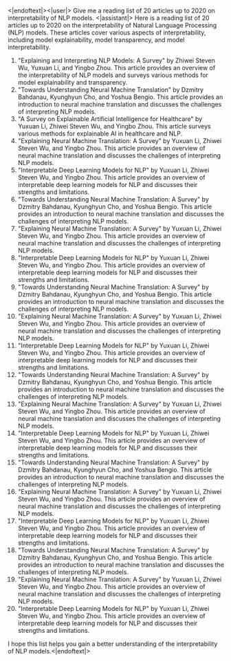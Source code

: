 <|endoftext|><|user|>
Give me a reading list of 20 articles up to 2020 on interpretability of NLP models.
<|assistant|>
Here is a reading list of 20 articles up to 2020 on the interpretability of Natural Language Processing (NLP) models. These articles cover various aspects of interpretability, including model explainability, model transparency, and model interpretability.

1. "Explaining and Interpreting NLP Models: A Survey" by Zhiwei Steven Wu, Yuxuan Li, and Yingbo Zhou. This article provides an overview of the interpretability of NLP models and surveys various methods for model explainability and transparency.
2. "Towards Understanding Neural Machine Translation" by Dzmitry Bahdanau, Kyunghyun Cho, and Yoshua Bengio. This article provides an introduction to neural machine translation and discusses the challenges of interpreting NLP models.
3. "A Survey on Explainable Artificial Intelligence for Healthcare" by Yuxuan Li, Zhiwei Steven Wu, and Yingbo Zhou. This article surveys various methods for explainable AI in healthcare and NLP.
4. "Explaining Neural Machine Translation: A Survey" by Yuxuan Li, Zhiwei Steven Wu, and Yingbo Zhou. This article provides an overview of neural machine translation and discusses the challenges of interpreting NLP models.
5. "Interpretable Deep Learning Models for NLP" by Yuxuan Li, Zhiwei Steven Wu, and Yingbo Zhou. This article provides an overview of interpretable deep learning models for NLP and discusses their strengths and limitations.
6. "Towards Understanding Neural Machine Translation: A Survey" by Dzmitry Bahdanau, Kyunghyun Cho, and Yoshua Bengio. This article provides an introduction to neural machine translation and discusses the challenges of interpreting NLP models.
7. "Explaining Neural Machine Translation: A Survey" by Yuxuan Li, Zhiwei Steven Wu, and Yingbo Zhou. This article provides an overview of neural machine translation and discusses the challenges of interpreting NLP models.
8. "Interpretable Deep Learning Models for NLP" by Yuxuan Li, Zhiwei Steven Wu, and Yingbo Zhou. This article provides an overview of interpretable deep learning models for NLP and discusses their strengths and limitations.
9. "Towards Understanding Neural Machine Translation: A Survey" by Dzmitry Bahdanau, Kyunghyun Cho, and Yoshua Bengio. This article provides an introduction to neural machine translation and discusses the challenges of interpreting NLP models.
10. "Explaining Neural Machine Translation: A Survey" by Yuxuan Li, Zhiwei Steven Wu, and Yingbo Zhou. This article provides an overview of neural machine translation and discusses the challenges of interpreting NLP models.
11. "Interpretable Deep Learning Models for NLP" by Yuxuan Li, Zhiwei Steven Wu, and Yingbo Zhou. This article provides an overview of interpretable deep learning models for NLP and discusses their strengths and limitations.
12. "Towards Understanding Neural Machine Translation: A Survey" by Dzmitry Bahdanau, Kyunghyun Cho, and Yoshua Bengio. This article provides an introduction to neural machine translation and discusses the challenges of interpreting NLP models.
13. "Explaining Neural Machine Translation: A Survey" by Yuxuan Li, Zhiwei Steven Wu, and Yingbo Zhou. This article provides an overview of neural machine translation and discusses the challenges of interpreting NLP models.
14. "Interpretable Deep Learning Models for NLP" by Yuxuan Li, Zhiwei Steven Wu, and Yingbo Zhou. This article provides an overview of interpretable deep learning models for NLP and discusses their strengths and limitations.
15. "Towards Understanding Neural Machine Translation: A Survey" by Dzmitry Bahdanau, Kyunghyun Cho, and Yoshua Bengio. This article provides an introduction to neural machine translation and discusses the challenges of interpreting NLP models.
16. "Explaining Neural Machine Translation: A Survey" by Yuxuan Li, Zhiwei Steven Wu, and Yingbo Zhou. This article provides an overview of neural machine translation and discusses the challenges of interpreting NLP models.
17. "Interpretable Deep Learning Models for NLP" by Yuxuan Li, Zhiwei Steven Wu, and Yingbo Zhou. This article provides an overview of interpretable deep learning models for NLP and discusses their strengths and limitations.
18. "Towards Understanding Neural Machine Translation: A Survey" by Dzmitry Bahdanau, Kyunghyun Cho, and Yoshua Bengio. This article provides an introduction to neural machine translation and discusses the challenges of interpreting NLP models.
19. "Explaining Neural Machine Translation: A Survey" by Yuxuan Li, Zhiwei Steven Wu, and Yingbo Zhou. This article provides an overview of neural machine translation and discusses the challenges of interpreting NLP models.
20. "Interpretable Deep Learning Models for NLP" by Yuxuan Li, Zhiwei Steven Wu, and Yingbo Zhou. This article provides an overview of interpretable deep learning models for NLP and discusses their strengths and limitations.

I hope this list helps you gain a better understanding of the interpretability of NLP models.<|endoftext|>